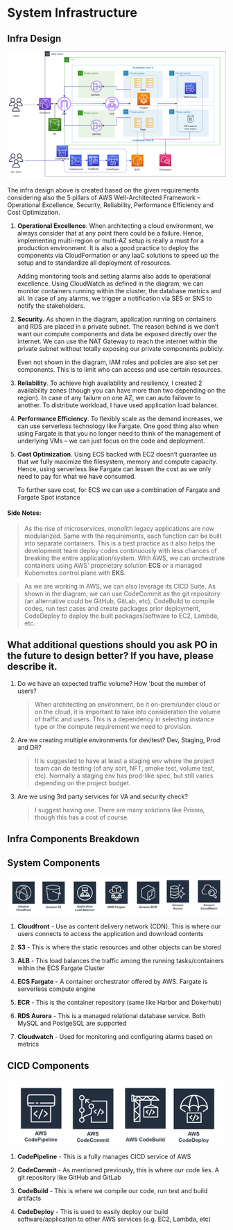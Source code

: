 # System Infrastructure

## Infra Design

![infra-design](docs/infra-design.png)

The infra design above is created based on the given requirements considering also the 5 pillars of AWS Well-Architected Framework – Operational Excellence, Security, Reliability, Performance Efficiency and Cost Optimization.

1. **Operational Excellence**. When architecting a cloud environment, we always consider that at any point there could be a failure. Hence, implementing multi-region or multi-AZ setup is really a must for a production environment. It is also a good practice to deploy the components via CloudFormation or any IaaC solutions to speed up the setup and to standardize all deployment of resources.

   Adding monitoring tools and setting alarms also adds to operational excellence. Using CloudWatch as defined in the diagram, we can monitor containers running within the cluster, the database metrics and all. In case of any alarms, we trigger a notification via SES or SNS to notify the stakeholders.

2. **Security**. As shown in the diagram, application running on containers and RDS are placed in a private subnet. The reason behind is we don’t want our compute components and data be exposed directly over the internet. We can use the NAT Gateway to reach the internet within the private subnet without totally exposing our private components publicly.

   Even not shown in the diagram, IAM roles and policies are also set per components. This is to limit who can access and use certain resources.

3. **Reliability**. To achieve high availability and resiliency, I created 2 availability zones (though you can have more than two depending on the region). In case of any failure on one AZ, we can auto failover to another. To distribute workload, I have used application load balancer.

4. **Performance Efficiency**. To flexibly scale as the demand increases, we can use serverless technology like Fargate. One good thing also when using Fargate is that you no longer need to think of the management of underlying VMs – we can just focus on the code and deployment.

5. **Cost Optimization**. Using ECS backed with EC2 doesn’t guarantee us that we fully maximize the filesystem, memory and compute capacity. Hence, using serverless like Fargate can lessen the cost as we only need to pay for what we have consumed.

   To further save cost, for ECS we can use a combination of Fargate and Fargate Spot instance

#### Side Notes:

> As the rise of microservices, monolith legacy applications are now modularized. Same with the requirements, each function can be built into separate containers. This is a best practice as it also helps the development team deploy codes continuously with less chances of breaking the entire application/system. With AWS, we can orchestrate containers using AWS’ proprietary solution **ECS** or a managed Kubernetes control plane with **EKS**.

> As we are working in AWS, we can also leverage its CICD Suite. As shown in the diagram, we can use CodeCommit as the git repository (an alternative could be GitHub, GitLab, etc), CodeBuild to compile codes, run test cases and create packages prior deployment, CodeDeploy to deploy the built packages/software to EC2, Lambda, etc.

## What additional questions should you ask PO in the future to design better? If you have, please describe it.

1. Do we have an expected traffic volume? How 'bout the number of users?

   > When architecting an environment, be it on-prem/under cloud or on the cloud, it is important to take into consideration the volume of traffic and users. This is a dependency in selecting instance type or the compute requirement we need to provision.

2. Are we creating multiple environments for dev/test? Dev, Staging, Prod and DR?

   > It is suggested to have at least a staging env where the project team can do testing (of any sort, NFT, smoke test, volume test, etc). Normally a staging env has prod-like spec, but still varies depending on the project budget.

3. Are we using 3rd party services for VA and security check?
   > I suggest having one. There are many solutions like Prisma, though this has a cost of course.

## Infra Components Breakdown

## System Components

![system-components](docs/system-infra.png)

1. **Cloudfront** - Use as content delivery network (CDN). This is where our users connects to access the application and download contents

2. **S3** - This is where the static resources and other objects can be stored

3. **ALB** - This load balances the traffic among the running tasks/containers within the ECS Fargate Cluster

4. **ECS Fargate** - A container orchestrator offered by AWS. Fargate is serverless compute engine

5. **ECR** - This is the container repository (same like Harbor and Dokerhub)

6. **RDS Aurora** - This is a managed relational database service. Both MySQL and PostgeSQL are supported

7. **Cloudwatch** - Used for monitoring and configuring alarms based on metrics

## CICD Components

![cicd-components](docs/cicd-infra.png)

1. **CodePipeline** - This is a fully manages CICD service of AWS

2. **CodeCommit** - As mentioned previously, this is where our code lies. A git repository like GitHub and GitLab

3. **CodeBuild** - This is where we compile our code, run test and build artifacts

4. **CodeDeploy** - This is used to easily deploy our build software/application to other AWS services (e.g. EC2, Lambda, etc)
